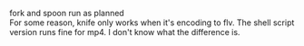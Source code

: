 fork and spoon run as planned \
For some reason, knife only works when it's encoding to flv. The shell script version runs fine for mp4. I don't know what the difference is.
